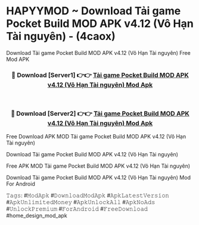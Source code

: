 # HAPYYMOD ~ Download Tải game Pocket Build MOD APK v4.12 (Vô Hạn Tài nguyên) - (4caox)
Download Tải game Pocket Build MOD APK v4.12 (Vô Hạn Tài nguyên) Free Mod APK

<div align="center">
<h3>🔴 Download [Server1] 👉👉 <a href="https://apk-comot.site?title=Tải_game_Pocket_Build_MOD_APK_v4.12_(Vô_Hạn_Tài_nguyên)">Tải game Pocket Build MOD APK v4.12 (Vô Hạn Tài nguyên) Mod Apk</a></h3><br>

<h3>🔴 Download [Server2] 👉👉 <a href="https://apk-comot.site?title=Tải_game_Pocket_Build_MOD_APK_v4.12_(Vô_Hạn_Tài_nguyên)">Tải game Pocket Build MOD APK v4.12 (Vô Hạn Tài nguyên) Mod Apk</a></h3>
</div>


Free Download APK MOD Tải game Pocket Build MOD APK v4.12 (Vô Hạn Tài nguyên)

Download Tải game Pocket Build MOD APK v4.12 (Vô Hạn Tài nguyên) 

Free APK MOD Tải game Pocket Build MOD APK v4.12 (Vô Hạn Tài nguyên) 

Download Tải game Pocket Build MOD APK v4.12 (Vô Hạn Tài nguyên) Mod For Android

𝚃𝚊𝚐𝚜: #𝙼𝚘𝚍𝙰𝚙𝚔 #𝙳𝚘𝚠𝚗𝚕𝚘𝚊𝚍𝙼𝚘𝚍𝙰𝚙𝚔 #𝙰𝚙𝚔𝙻𝚊𝚝𝚎𝚜𝚝𝚅𝚎𝚛𝚜𝚒𝚘𝚗 #𝙰𝚙𝚔𝚄𝚗𝚕𝚒𝚖𝚒𝚝𝚎𝚍𝙼𝚘𝚗𝚎𝚢 #𝙰𝚙𝚔𝚄𝚗𝚕𝚘𝚌𝚔𝙰𝚕𝚕 #𝙰𝚙𝚔𝙽𝚘𝙰𝚍𝚜 #𝚄𝚗𝚕𝚘𝚌𝚔𝙿𝚛𝚎𝚖𝚒𝚞𝚖 #𝙵𝚘𝚛𝙰𝚗𝚍𝚛𝚘𝚒𝚍 #𝙵𝚛𝚎𝚎𝙳𝚘𝚠𝚗𝚕𝚘𝚊𝚍 #home_design_mod_apk